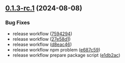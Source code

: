 ## [0.1.3-rc.1](https://github.com/fingerprintjs/terraform-aws-fingerprint-cloudfront-proxy-integration/compare/v0.1.2...v0.1.3-rc.1) (2024-08-08)


### Bug Fixes

* release workflow ([7594294](https://github.com/fingerprintjs/terraform-aws-fingerprint-cloudfront-proxy-integration/commit/7594294245f291525634e5fbfbcfd23a4da22a3c))
* release workflow ([27e58d1](https://github.com/fingerprintjs/terraform-aws-fingerprint-cloudfront-proxy-integration/commit/27e58d1a4dffa2fff3a38aff6e2f86a6748ab350))
* release workflow ([d8eac46](https://github.com/fingerprintjs/terraform-aws-fingerprint-cloudfront-proxy-integration/commit/d8eac46df17b3509423b9b6384124b7abbfdaa4b))
* release workflow npm problem ([e687c59](https://github.com/fingerprintjs/terraform-aws-fingerprint-cloudfront-proxy-integration/commit/e687c59b0f56621d98b3ba54d28e629f1df0a58e))
* release workflow prepare package script ([e1db2ac](https://github.com/fingerprintjs/terraform-aws-fingerprint-cloudfront-proxy-integration/commit/e1db2acb008f8534f564b26f774fbfdc465c0c32))
